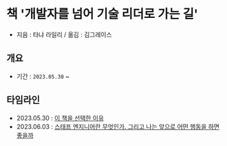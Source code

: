 # 책 '개발자를 넘어 기술 리더로 가는 길'

- 지음 : 타냐 라일리 / 옮김 : 김그레이스

## 개요

- 기간 : `2023.05.30` ~

## 타임라인

- 2023.05.30 : [이 책을 선택한 이유](https://github.com/YooJinRa/book-the-staff-engineer-path/blob/main/230530.md)
- 2023.06.03 : [스태프 엔지니어란 무엇인가. 그리고 나는 앞으로 어떤 행동을 하면 좋을까](https://github.com/YooJinRa/book-the-staff-engineer-path/blob/main/230603.md)
